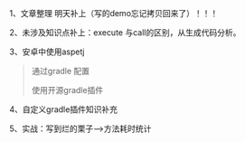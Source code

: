 

1、文章整理 明天补上（写的demo忘记拷贝回来了）！！！

2、未涉及知识点补上：execute 与call的区别，从生成代码分析。

3、安卓中使用aspetj

> 通过gradle 配置
>
> 使用开源gradle插件

4、自定义gradle插件知识补充



5、实战：写到烂的栗子-->方法耗时统计